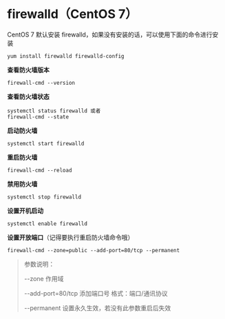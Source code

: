 # firewalld（CentOS 7）

CentOS 7 默认安装 firewalld，如果没有安装的话，可以使用下面的命令进行安装

```shell
yum install firewalld firewalld-config
```

**查看防火墙版本**
```shell
firewall-cmd --version
```

**查看防火墙状态**
```shell
systemctl status firewalld 或者
firewall-cmd --state
```

**启动防火墙**
```shell
systemctl start firewalld
```

**重启防火墙**
```shell
firewall-cmd --reload
```

**禁用防火墙**
```shell
systemctl stop firewalld
```

**设置开机启动**
```shell
systemctl enable firewalld
```

**设置开放端口**（记得要执行重启防火墙命令哦）
```shell
firewall-cmd --zone=public --add-port=80/tcp --permanent
```

> 参数说明：
> 
> --zone 作用域
> 
> --add-port=80/tcp 添加端口号 格式：端口/通讯协议
> 
> --permanent 设置永久生效，若没有此参数重启后失效